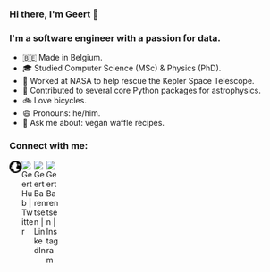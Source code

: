 ### Hi there, I'm Geert 👋

### I'm a software engineer with a passion for data.

- 🇧🇪 Made in Belgium.
- 🎓 Studied Computer Science (MSc) & Physics (PhD).
- 🔭 Worked at NASA to help rescue the Kepler Space Telescope.
- 🐍 Contributed to several core Python packages for astrophysics.
- 🚲 Love bicycles.
- 😄 Pronouns: he/him.
- 💬 Ask me about: vegan waffle recipes.

### Connect with me:

[<img align="left" alt="geert.io" width="22px" src="https://raw.githubusercontent.com/iconic/open-iconic/master/svg/globe.svg" />][website]
[<img align="left" alt="GeertHub | Twitter" width="22px" src="https://cdn.jsdelivr.net/npm/simple-icons@v3/icons/twitter.svg" />][twitter]
[<img align="left" alt="Geert Barentsen | LinkedIn" width="22px" src="https://cdn.jsdelivr.net/npm/simple-icons@v3/icons/linkedin.svg" />][linkedin]
[<img align="left" alt="Geert Barentsen | Instagram" width="22px" src="https://cdn.jsdelivr.net/npm/simple-icons@v3/icons/instagram.svg" />][instagram]


[website]: https://geert.io
[twitter]: https://twitter.com/GeertHub
[instagram]: https://www.instagram.com/geerthub/
[linkedin]: https://www.linkedin.com/in/barentsen/
